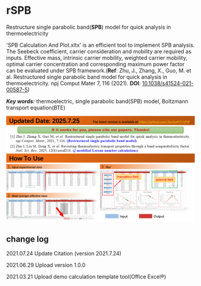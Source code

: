 # rSPB
Restructure single parabolic band(**SPB**) model for quick analysis in thermoelectricity

'SPB Calculation And Plot.xltx' is an efficient tool to implement SPB analysis. The Seebeck coefficient, 
carrier consideration and mobility are required as inputs. Effective mass, intrinsic carrier mobility, 
weighted carrier mobility, optimal carrier concentration and corresponding maximum power factor can be 
evaluated under SPB framework.(**Ref**: Zhu, J., Zhang, X., Guo, M. et al. Restructured single parabolic 
band model for quick analysis in thermoelectricity. npj Comput Mater 7, 116 (2021). **DOI**: 
[10.1038/s41524-021-00587-5](https://doi.org/10.1038/s41524-021-00587-5))


***Key words:***  thermoelectric, single parabolic band(SPB) model, Boltzmann transport equation(BTE)


![How to Use](https://github.com/JianboHIT/rSPB/blob/Version20210724/How_to_Use.png)


## change log
2021.07.24  Update Citation (version 2021.7.24)

2021.06.29  Upload version 1.0.0

2021.03.21  Upload demo calculation template tool(Office Excel®)
